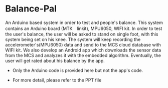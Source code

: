# Balance-Pal
An Arduino based system in order to test and people's balance.
This system contains an Arduino board (MTK　linkit), MPU6050, WIFI kit.
In order to test the user's balance, the user will be asked to stand on single foot, with this system being set on his knee.
The system will keep recording the accelerometer's(MPU6050) data and send to the MCS cloud database with WIFI kit.
We also develop an Android app which downloads the sensor data from the MCS and analyzes it with the embedded algorithm.
Eventually, the user will get rated about his balance by the app. 

* Only the Arduino code is provided here but not the app's code.

* For more detail, please refer to the PPT file
